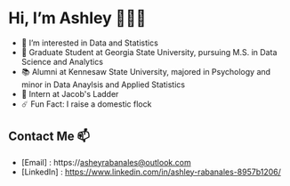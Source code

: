 # Hi, I’m Ashley 👩🏻‍💻
- 🥑 I’m interested in Data and Statistics 
- 🫧 Graduate Student at Georgia State University, pursuing M.S. in Data Science and Analytics
- 📚 Alumni at Kennesaw State University, majored in Psychology and minor in Data Anaylsis and Applied Statistics 
- 🐚 Intern at Jacob's Ladder 
- ☄️ Fun Fact: I raise a domestic flock 


## Contact Me 📫 
+ [Email] : https://asheyrabanales@outlook.com
+ [LinkedIn] : https://www.linkedin.com/in/ashley-rabanales-8957b1206/
